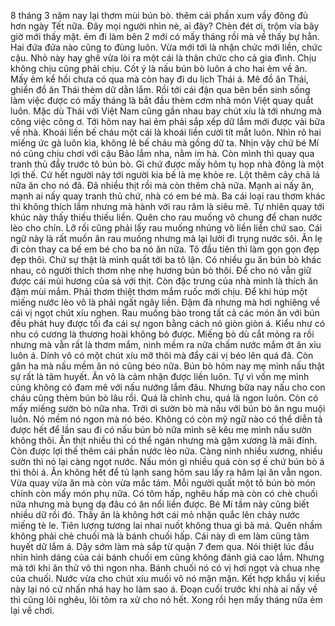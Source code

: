 8 tháng 3 năm nay lại thơm mùi bún bò. thêm cái phần xum vầy đông đủ hơn ngày Tết nữa. Đây mọi người nhìn nè, ai đây? Chèn đét ơi, trộm vía bây giờ mới thấy mặt. ẻm đi làm bên 2 mới có mấy tháng rồi mà về thấy bự hẳn. Hai đứa đứa nào cũng to đùng luôn. Vừa mới tới là nhận chức mới liền, chức cậu. Nhỏ này hay ghê vừa lòi ra một cái là thân chức cho cả gia đình. Chịu không chịu cũng phải chịu. Cốt ý là nấu bún bò luôn á cho hai ẻm về ăn. Mấy ẻm kể hồi chưa có qua mà còn hay đi du lịch Thái á. Mê đồ ăn Thái, ghiền đồ ăn Thái thèm dữ dằn lắm. Rồi tới cái đận qua bên bển sinh sống làm việc được có mấy tháng là bắt đầu thèm cơm nhà món Việt quay quắt luôn. Mặc dù Thái với Việt Nam cũng gần nhau bay chút xíu là tới nhưng mà công việc công ơ. Tới hôm nay hai ẻm phải sắp xếp dữ lắm mới được vài bữa về nhà. Khoái liền bế cháu một cái là khoái liền cười tít mắt luôn. Nhìn rõ hai miếng ức gà luôn kìa, không lẽ bế cháu mà gồng dữ ta. Nhịn vậy chứ bé Mí nó cũng chịu chơi với cậu Bảo lắm nha, nằm im hà. Còn mình thì quay qua tranh thủ đẩy trước tô bún bò. Gì chứ được mấy hôm tụ họp nhà đông là một lợi thế. Cứ hết người này tới người kia bế là mẹ khỏe re. Lột thêm cây chả lá nữa ăn cho nó đã. Đã nhiều thịt rồi mà còn thêm chả nữa. Mạnh ai nấy ăn, mạnh ai nấy quay tranh thủ chứ, nhà có em bé mà. Ba cái loại rau thơm khác thì không thích lắm nhưng mà hành với rau răm là siêu mê. Tự nhiên quay tới khúc này thấy thiếu thiếu liền. Quên cho rau muống vô chung để chan nước lèo cho chín. Lỡ rồi cũng phải lấy rau muống nhúng vô liền liền chứ sao. Cái ngữ này là rất muốn ăn rau muống nhưng mà lại lười đi trụng nước sôi. Ăn lẹ đi còn thay ca bế em bé cho ba nó ăn nữa. Tô đầu tiên thì làm gọn gọn đẹp đẹp thôi. Chứ sự thật là mình quất tới ba tô lận. Có nhiều gu ăn bún bò khác nhau, có người thích thơm nhẹ nhẹ hương bún bò thôi. Để cho nó vẫn giữ được cái mùi hương của sả với thịt. Còn đặc trưng của nhà mình là thích ăn đậm mùi mắm. Phải thơm thiệt thơm mắm ruốc mới chịu. Để khi húp một miếng nước lèo vô là phải ngất ngây liền. Đậm đà nhưng mà hơi nghiêng về cái vị ngọt chút xíu nghen. Rau muống bào trong tất cả các món ăn với bún đều phát huy được tối đa cái sự ngon bằng cách nó giòn giòn á. Kiểu như có nhu có cương là thương hoài không bỏ được. Miếng bò dù cắt mỏng ra rồi nhưng mà vẫn rất là thơm mắm, ninh mềm ra nữa chấm nước mắm ớt ăn xỉu luôn á. Dính vô có một chút xíu mỡ thôi mà đẩy cái vị béo lên quá đã. Còn gân ha mà nấu mềm ăn nó cũng béo nữa. Bún bò hôm nay mẹ mình nấu thật sự rất là tâm huyết. Ăn vô là cảm nhận được liền luôn. Tự vì vốn mẹ mình cũng không có đam mê với nấu nướng lắm đâu. Nhưng bữa nay nấu cho con cháu cũng thèm bún bò lâu rồi. Quá là chỉnh chu, quá là ngon luôn. Còn có mấy miếng sườn bò nữa nha. Trời ơi sườn bò mà nấu với bún bò ăn ngu muội luôn. Nó mềm nó ngon mà nó béo. Không có còn mỹ ngữ nào có thể diễn tả được hết để lần sau đi có nấu bún bò nữa mình sẽ kêu mẹ mình nấu sườn không thôi. Ăn thịt nhiều thì có thể ngán nhưng mà gặm xương là mãi đỉnh. Còn được lợi thế thêm cái phần nước lèo nữa. Càng ninh nhiều xương, nhiều sườn thì nó lại càng ngọt nước. Nấu món gì nhiều quá còn sợ ế chứ bún bò á thì thôi á. Ăn không hết để tủ lạnh sang hôm sau lấy ra hâm lại ăn vẫn ngon. Vừa quay vừa ăn mà còn vừa mắc tám. Mỗi người quất một tô bún bò món chính còn mấy món phụ nữa. Có tôm hấp, nghêu hấp mà còn có chè chuối nữa nhưng mà bụng dạ đâu có ăn nổi liền được. Bé Mí tầm này cũng biết nhiều dữ rồi đó. Thấy ăn là không hớt cái mỏ nhặn quắc lên chảy nước miếng tè le. Tiên lượng tương lai nhai nuốt không thua gì bà má. Quên nhầm không phải chè chuối mà là bánh chuối hấp. Cái này dì em làm cũng tâm huyết dữ lắm á. Dậy sớm làm mà sắp từ quận 7 đem qua. Nói thiệt lúc đầu nhìn hình dáng của cái bánh chuối em cũng không đánh giá cao lắm. Nhưng mà tới khi ăn thử vô thì ngon nha. Bánh chuối nó có vị hơi ngọt và chua nhẹ của chuối. Nước vừa cho chút xíu muối vô nó mặn mặn. Kết hợp khẩu vị kiểu này lại nó cứ nhấn nhá hay ho làm sao á. Đoạn cuối trước khi nhà ai nấy về thì cũng lôi nghêu, lôi tôm ra xử cho nó hết. Xong rồi hẹn mấy tháng nữa ẻm lại về chơi.